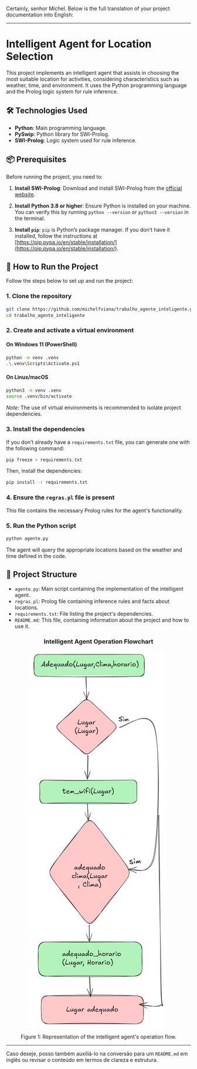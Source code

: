 Certainly, senhor Michel. Below is the full translation of your project documentation into English:

---

# Intelligent Agent for Location Selection

This project implements an intelligent agent that assists in choosing the most suitable location for activities, considering characteristics such as weather, time, and environment. It uses the Python programming language and the Prolog logic system for rule inference.

## 🛠️ Technologies Used

* **Python**: Main programming language.
* **PySwip**: Python library for SWI-Prolog.
* **SWI-Prolog**: Logic system used for rule inference.

## 📦 Prerequisites

Before running the project, you need to:

1. **Install SWI-Prolog**: Download and install SWI-Prolog from the [official website](https://www.swi-prolog.org/Download.html).

2. **Install Python 3.8 or higher**: Ensure Python is installed on your machine. You can verify this by running `python --version` or `python3 --version` in the terminal.

3. **Install `pip`**: `pip` is Python’s package manager. If you don’t have it installed, follow the instructions at [https://pip.pypa.io/en/stable/installation/](https://pip.pypa.io/en/stable/installation/).

## 🚀 How to Run the Project

Follow the steps below to set up and run the project:

### 1. Clone the repository

```bash
git clone https://github.com/michelfviana/trabalho_agente_inteligente.git
cd trabalho_agente_inteligente
```

### 2. Create and activate a virtual environment

#### On Windows 11 (PowerShell)

```bash
python -m venv .venv
.\.venv\Scripts\Activate.ps1
```

#### On Linux/macOS

```bash
python3 -m venv .venv
source .venv/bin/activate
```

*Note:* The use of virtual environments is recommended to isolate project dependencies.

### 3. Install the dependencies

If you don’t already have a `requirements.txt` file, you can generate one with the following command:

```bash
pip freeze > requirements.txt
```

Then, install the dependencies:

```bash
pip install -r requirements.txt
```

### 4. Ensure the `regras.pl` file is present

This file contains the necessary Prolog rules for the agent's functionality.

### 5. Run the Python script

```bash
python agente.py
```

The agent will query the appropriate locations based on the weather and time defined in the code.

## 📄 Project Structure

* `agente.py`: Main script containing the implementation of the intelligent agent.
* `regras.pl`: Prolog file containing inference rules and facts about locations.
* `requirements.txt`: File listing the project's dependencies.
* `README.md`: This file, containing information about the project and how to use it.

<div align="center">
  <h3>Intelligent Agent Operation Flowchart</h3>
  <img src="fluxograma.png" alt="Project flowchart" width="auto">
  <p>Figure 1: Representation of the intelligent agent's operation flow.</p>
</div>

---

Caso deseje, posso também auxiliá-lo na conversão para um `README.md` em inglês ou revisar o conteúdo em termos de clareza e estrutura.
